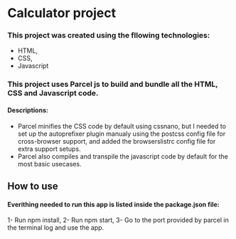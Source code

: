 # Calculator project

### This project was created using the fllowing technologies:
* HTML,
* CSS,
* Javascript

### This project uses Parcel js to build and bundle all the HTML, CSS and Javascript code.
#### Descriptions:
- Parcel minifies the CSS code by default using cssnano, but I needed to set up the autoprefixer plugin manualy using the postcss config file for cross-browser support, and added the browserslistrc config file for extra support setups.
- Parcel also compiles and transpile the javascript code by default for the most basic usecases.
## How to use
#### Everithing needed to run this app is listed inside the package.json file:
1- Run npm install,
2- Run npm start,
3- Go to the port provided by parcel in the terminal log and use the app.
